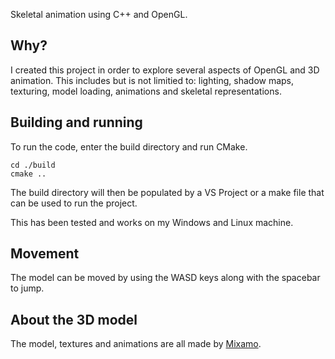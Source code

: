 Skeletal animation using C++ and OpenGL.

## Why?

I created this project in order to explore several aspects of OpenGL and 3D animation. This includes but is not limitied to: lighting, shadow maps, texturing, model loading, animations and skeletal representations.

## Building and running

To run the code, enter the build directory and run CMake.

```console
cd ./build
cmake ..
```

The build directory will then be populated by a VS Project or a make file that can be used to run the project.

This has been tested and works on my Windows and Linux machine.

## Movement

The model can be moved by using the WASD keys along with the spacebar to jump.

## About the 3D model

The model, textures and animations are all made by [Mixamo](https://www.mixamo.com/#/).
